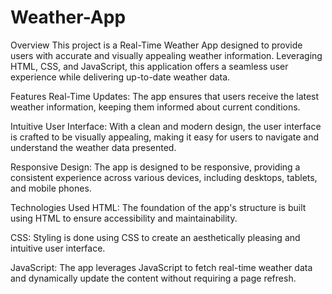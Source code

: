 # Weather-App
Overview
This project is a Real-Time Weather App designed to provide users with accurate and visually appealing weather information. Leveraging HTML, CSS, and JavaScript, this application offers a seamless user experience while delivering up-to-date weather data.

Features
Real-Time Updates: The app ensures that users receive the latest weather information, keeping them informed about current conditions.

Intuitive User Interface: With a clean and modern design, the user interface is crafted to be visually appealing, making it easy for users to navigate and understand the weather data presented.

Responsive Design: The app is designed to be responsive, providing a consistent experience across various devices, including desktops, tablets, and mobile phones.

Technologies Used
HTML: The foundation of the app's structure is built using HTML to ensure accessibility and maintainability.

CSS: Styling is done using CSS to create an aesthetically pleasing and intuitive user interface.

JavaScript: The app leverages JavaScript to fetch real-time weather data and dynamically update the content without requiring a page refresh.
